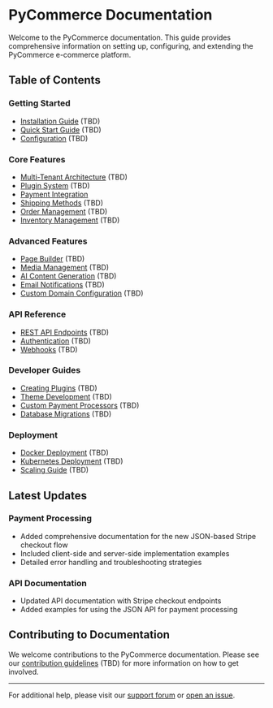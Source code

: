 # PyCommerce Documentation

Welcome to the PyCommerce documentation. This guide provides comprehensive information on setting up, configuring, and extending the PyCommerce e-commerce platform.

## Table of Contents

### Getting Started
- [Installation Guide](installation.md) (TBD)
- [Quick Start Guide](quickstart.md) (TBD)
- [Configuration](configuration.md) (TBD)

### Core Features
- [Multi-Tenant Architecture](multi_tenant.md) (TBD)
- [Plugin System](plugins.md) (TBD)
- [Payment Integration](payment_integration.md)
- [Shipping Methods](shipping.md) (TBD)
- [Order Management](orders.md) (TBD)
- [Inventory Management](inventory.md) (TBD)

### Advanced Features
- [Page Builder](page_builder.md) (TBD)
- [Media Management](media_management.md) (TBD)
- [AI Content Generation](ai_content.md) (TBD)
- [Email Notifications](email_notifications.md) (TBD)
- [Custom Domain Configuration](domain_configuration.md) (TBD)

### API Reference
- [REST API Endpoints](api_endpoints.md) (TBD)
- [Authentication](authentication.md) (TBD)
- [Webhooks](webhooks.md) (TBD)

### Developer Guides
- [Creating Plugins](creating_plugins.md) (TBD)
- [Theme Development](theme_development.md) (TBD)
- [Custom Payment Processors](custom_payment.md) (TBD)
- [Database Migrations](database_migrations.md) (TBD)

### Deployment
- [Docker Deployment](docker_deployment.md) (TBD)
- [Kubernetes Deployment](kubernetes_deployment.md) (TBD)
- [Scaling Guide](scaling.md) (TBD)

## Latest Updates

### Payment Processing
- Added comprehensive documentation for the new JSON-based Stripe checkout flow
- Included client-side and server-side implementation examples
- Detailed error handling and troubleshooting strategies

### API Documentation
- Updated API documentation with Stripe checkout endpoints
- Added examples for using the JSON API for payment processing

## Contributing to Documentation

We welcome contributions to the PyCommerce documentation. Please see our [contribution guidelines](contributing.md) (TBD) for more information on how to get involved.

---

For additional help, please visit our [support forum](https://github.com/pycommerce/pycommerce/discussions) or [open an issue](https://github.com/pycommerce/pycommerce/issues).